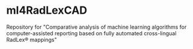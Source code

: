 # ml4RadLexCAD
Repository for "Comparative analysis of machine learning algorithms for computer-assisted reporting based on fully automated cross-lingual RadLex® mappings"

